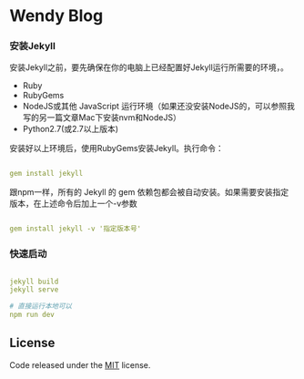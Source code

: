 Wendy Blog
========

### 安装Jekyll 

安装Jekyll之前，要先确保在你的电脑上已经配置好Jekyll运行所需要的环境，。

- Ruby
- RubyGems
- NodeJS或其他 JavaScript 运行环境（如果还没安装NodeJS的，可以参照我写的另一篇文章Mac下安装nvm和NodeJS）
- Python2.7(或2.7以上版本)

安装好以上环境后，使用RubyGems安装Jekyll。执行命令：

```yml

gem install jekyll

```

跟npm一样，所有的 Jekyll 的 gem 依赖包都会被自动安装。如果需要安装指定版本，在上述命令后加上一个-v参数

```yml

gem install jekyll -v '指定版本号'

```

### 快速启动


```yml

jekyll build
jekyll serve

# 直接运行本地可以
npm run dev

```

## License

Code released under the [MIT](https://github.com/BlackrockDigital/startbootstrap-clean-blog-jekyll/blob/gh-pages/LICENSE) license.
